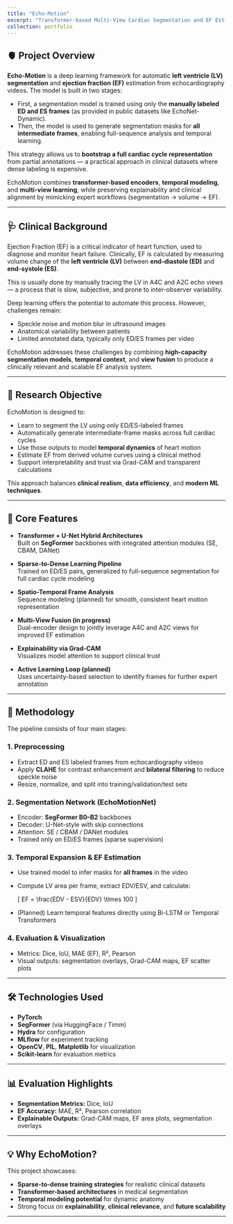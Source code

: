 ```yaml
---
title: "Echo-Motion"
excerpt: "Transformer-based Multi-View Cardiac Segmentation and EF Estimation from Echocardiography"
collection: portfolio
---
```


## 🫀 Project Overview

**Echo-Motion** is a deep learning framework for automatic **left ventricle (LV) segmentation** and **ejection fraction (EF)** estimation from echocardiography videos. The model is built in two stages:

- First, a segmentation model is trained using only the **manually labeled ED and ES frames** (as provided in public datasets like EchoNet-Dynamic).
- Then, the model is used to generate segmentation masks for **all intermediate frames**, enabling full-sequence analysis and temporal learning.

This strategy allows us to **bootstrap a full cardiac cycle representation** from partial annotations — a practical approach in clinical datasets where dense labeling is expensive.

EchoMotion combines **transformer-based encoders**, **temporal modeling**, and **multi-view learning**, while preserving explainability and clinical alignment by mimicking expert workflows (segmentation → volume → EF).

---

## 🩺 Clinical Background

Ejection Fraction (EF) is a critical indicator of heart function, used to diagnose and monitor heart failure. Clinically, EF is calculated by measuring volume change of the **left ventricle (LV)** between **end-diastole (ED)** and **end-systole (ES)**.

This is usually done by manually tracing the LV in A4C and A2C echo views — a process that is slow, subjective, and prone to inter-observer variability.

Deep learning offers the potential to automate this process. However, challenges remain:
- Speckle noise and motion blur in ultrasound images  
- Anatomical variability between patients  
- Limited annotated data, typically only ED/ES frames per video  

EchoMotion addresses these challenges by combining **high-capacity segmentation models**, **temporal context**, and **view fusion** to produce a clinically relevant and scalable EF analysis system.

---

## 🎯 Research Objective

EchoMotion is designed to:

- Learn to segment the LV using only ED/ES-labeled frames  
- Automatically generate intermediate-frame masks across full cardiac cycles  
- Use those outputs to model **temporal dynamics** of heart motion  
- Estimate EF from derived volume curves using a clinical method  
- Support interpretability and trust via Grad-CAM and transparent calculations

This approach balances **clinical realism**, **data efficiency**, and **modern ML techniques**.

---

## 🧠 Core Features

- **Transformer + U-Net Hybrid Architectures**  
  Built on **SegFormer** backbones with integrated attention modules (SE, CBAM, DANet)

- **Sparse-to-Dense Learning Pipeline**  
  Trained on ED/ES pairs, generalized to full-sequence segmentation for full cardiac cycle modeling

- **Spatio-Temporal Frame Analysis**  
  Sequence modeling (planned) for smooth, consistent heart motion representation

- **Multi-View Fusion (in progress)**  
  Dual-encoder design to jointly leverage A4C and A2C views for improved EF estimation

- **Explainability via Grad-CAM**  
  Visualizes model attention to support clinical trust

- **Active Learning Loop (planned)**  
  Uses uncertainty-based selection to identify frames for further expert annotation

---

## 🧪 Methodology

The pipeline consists of four main stages:

### 1. Preprocessing
- Extract ED and ES labeled frames from echocardiography videos  
- Apply **CLAHE** for contrast enhancement and **bilateral filtering** to reduce speckle noise  
- Resize, normalize, and split into training/validation/test sets

### 2. Segmentation Network (EchoMotionNet)
- Encoder: **SegFormer B0–B2** backbones  
- Decoder: U-Net-style with skip connections  
- Attention: SE / CBAM / DANet modules  
- Trained only on ED/ES frames (sparse supervision)

### 3. Temporal Expansion & EF Estimation
- Use trained model to infer masks for **all frames** in the video  
- Compute LV area per frame, extract EDV/ESV, and calculate:
  
  \[
  EF = \frac{EDV - ESV}{EDV} \times 100
  \]
  
- (Planned) Learn temporal features directly using Bi-LSTM or Temporal Transformers

### 4. Evaluation & Visualization
- Metrics: Dice, IoU, MAE (EF), R², Pearson  
- Visual outputs: segmentation overlays, Grad-CAM maps, EF scatter plots

---

## 🛠️ Technologies Used

- **PyTorch**  
- **SegFormer** (via HuggingFace / Timm)  
- **Hydra** for configuration  
- **MLflow** for experiment tracking  
- **OpenCV**, **PIL**, **Matplotlib** for visualization  
- **Scikit-learn** for evaluation metrics

---

## 📊 Evaluation Highlights

- **Segmentation Metrics:** Dice, IoU  
- **EF Accuracy:** MAE, R², Pearson correlation  
- **Explainable Outputs:** Grad-CAM maps, EF area plots, segmentation overlays

---

## 💡 Why EchoMotion?

This project showcases:

- **Sparse-to-dense training strategies** for realistic clinical datasets  
- **Transformer-based architectures** in medical segmentation  
- **Temporal modeling potential** for dynamic anatomy  
- Strong focus on **explainability**, **clinical relevance**, and **future scalability**

---

